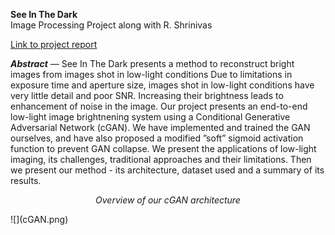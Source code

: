 ﻿---
layout: page
permalink: /see_in_the_dark
---

**See In The Dark**<br/>
Image Processing Project along with R. Shrinivas

[Link to project report](https://drive.google.com/file/d/197rulD8Zi53JZjOPDQwWhbxyBgTdWtoS/view?usp=sharing)

***Abstract*** — See In The Dark presents a method to reconstruct bright images from images shot in low-light conditions Due to limitations in exposure time and aperture size, images shot in low-light conditions have very little detail and poor SNR. Increasing their brightness leads to enhancement of noise in the image. Our project presents an end-to-end low-light image brightnening system using a Conditional Generative Adversarial Network (cGAN). We have implemented and trained the GAN ourselves, and have also proposed a modified ”soft” sigmoid activation function to prevent GAN collapse. We present the applications of low-light imaging, its challenges, traditional approaches and their limitations. Then we present our method - its architecture, dataset used and a summary of its results.
<p align="center"><em>Overview of our cGAN architecture</em></p>
![](cGAN.png)
